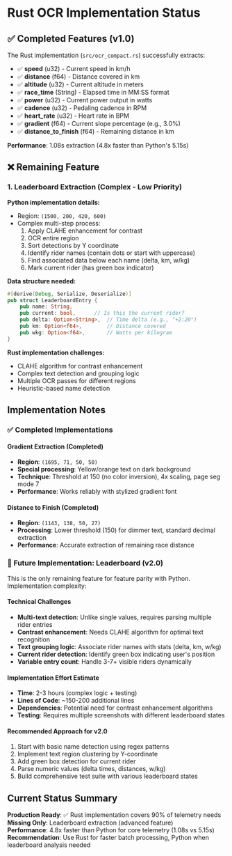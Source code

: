 # Rust OCR Implementation Status

## ✅ Completed Features (v1.0)

The Rust implementation (`src/ocr_compact.rs`) successfully extracts:
- ✅ **speed** (u32) - Current speed in km/h
- ✅ **distance** (f64) - Distance covered in km
- ✅ **altitude** (u32) - Current altitude in meters
- ✅ **race_time** (String) - Elapsed time in MM:SS format
- ✅ **power** (u32) - Current power output in watts
- ✅ **cadence** (u32) - Pedaling cadence in RPM
- ✅ **heart_rate** (u32) - Heart rate in BPM
- ✅ **gradient** (f64) - Current slope percentage (e.g., 3.0%)
- ✅ **distance_to_finish** (f64) - Remaining distance in km

**Performance**: 1.08s extraction (4.8x faster than Python's 5.15s)

## ❌ Remaining Feature

### 1. Leaderboard Extraction (Complex - Low Priority)
**Python implementation details:**
- Region: `(1500, 200, 420, 600)`
- Complex multi-step process:
  1. Apply CLAHE enhancement for contrast
  2. OCR entire region
  3. Sort detections by Y coordinate
  4. Identify rider names (contain dots or start with uppercase)
  5. Find associated data below each name (delta, km, w/kg)
  6. Mark current rider (has green box indicator)

**Data structure needed:**
```rust
#[derive(Debug, Serialize, Deserialize)]
pub struct LeaderboardEntry {
    pub name: String,
    pub current: bool,      // Is this the current rider?
    pub delta: Option<String>,  // Time delta (e.g., "+2:20")
    pub km: Option<f64>,        // Distance covered
    pub wkg: Option<f64>,       // Watts per kilogram
}
```

**Rust implementation challenges:**
- CLAHE algorithm for contrast enhancement
- Complex text detection and grouping logic
- Multiple OCR passes for different regions
- Heuristic-based name detection

## Implementation Notes

### ✅ Completed Implementations

#### Gradient Extraction (Completed)
- **Region**: `(1695, 71, 50, 50)`
- **Special processing**: Yellow/orange text on dark background
- **Technique**: Threshold at 150 (no color inversion), 4x scaling, page seg mode 7
- **Performance**: Works reliably with stylized gradient font

#### Distance to Finish (Completed) 
- **Region**: `(1143, 138, 50, 27)`
- **Processing**: Lower threshold (150) for dimmer text, standard decimal extraction
- **Performance**: Accurate extraction of remaining race distance

### 🚧 Future Implementation: Leaderboard (v2.0)

This is the only remaining feature for feature parity with Python. Implementation complexity:

#### Technical Challenges
- **Multi-text detection**: Unlike single values, requires parsing multiple rider entries
- **Contrast enhancement**: Needs CLAHE algorithm for optimal text recognition
- **Text grouping logic**: Associate rider names with stats (delta, km, w/kg)
- **Current rider detection**: Identify green box indicating user's position
- **Variable entry count**: Handle 3-7+ visible riders dynamically

#### Implementation Effort Estimate
- **Time**: 2-3 hours (complex logic + testing)
- **Lines of Code**: ~150-200 additional lines
- **Dependencies**: Potential need for contrast enhancement algorithms
- **Testing**: Requires multiple screenshots with different leaderboard states

#### Recommended Approach for v2.0
1. Start with basic name detection using regex patterns
2. Implement text region clustering by Y-coordinate
3. Add green box detection for current rider
4. Parse numeric values (delta times, distances, w/kg)
5. Build comprehensive test suite with various leaderboard states

## Current Status Summary

**Production Ready**: ✅ Rust implementation covers 90% of telemetry needs  
**Missing Only**: Leaderboard extraction (advanced feature)  
**Performance**: 4.8x faster than Python for core telemetry (1.08s vs 5.15s)  
**Recommendation**: Use Rust for faster batch processing, Python when leaderboard analysis needed